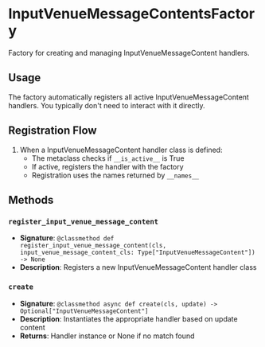 # InputVenueMessageContentsFactory

Factory for creating and managing InputVenueMessageContent handlers.

## Usage

The factory automatically registers all active InputVenueMessageContent handlers. 
You typically don't need to interact with it directly.

## Registration Flow

1. When a InputVenueMessageContent handler class is defined:
   - The metaclass checks if `__is_active__` is True
   - If active, registers the handler with the factory
   - Registration uses the names returned by `__names__`

## Methods

### `register_input_venue_message_content`
- **Signature**: `@classmethod def register_input_venue_message_content(cls, input_venue_message_content_cls: Type["InputVenueMessageContent"]) -> None`
- **Description**: Registers a new InputVenueMessageContent handler class

### `create`
- **Signature**: `@classmethod async def create(cls, update) -> Optional["InputVenueMessageContent"]`
- **Description**: Instantiates the appropriate handler based on update content
- **Returns**: Handler instance or None if no match found
